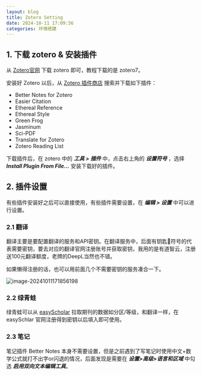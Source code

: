 ```yaml
---
layout: blog
title: Zotero Setting
date: 2024-10-11 17:09:56
categories: 环境搭建
---
```


## 1. 下载 zotero & 安装插件

从 [Zotero官网](https://www.zotero.org/) 下载 zotero 即可，教程下载的是 zotero7。

安装好 Zotero 以后，从 [Zotero 插件商店](https://zotero-chinese.com/plugins/) 搜索并下载如下插件：

- Better Notes for Zotero
- Easier Citation
- Ethereal Reference
- Ethereal Style
- Green Frog
- Jasminum
- Sci-PDF
- Translate for Zotero
- Zotero Reading List

下载插件后，在 zotero 中的 ***工具 > 插件*** 中，点击右上角的 ***设置符号*** ，选择 ***Install Plugin From File...*** 安装下载好的插件。

## 2. 插件设置

有些插件安装好之后可以直接使用，有些插件需要设置，在 ***编辑 > 设置*** 中可以进行设置。

### 2.1 翻译

翻译主要是要配置翻译的服务和API密钥。在翻译服务中，后面有钥匙🔑符号的代表需要密钥，要去对应的翻译官网注册账号并获取密钥，我用的是有道智云，注册送100元翻译额度，老牌的DeepL当然也不错。

如果懒得注册的话，也可以用前面几个不需要密钥的服务凑合一下。

![image-20241011171856198](/images/Zotero-Setting/image-20241011171856198.png)

### 2.2 绿青蛙

绿青蛙可以从 [easyScholar](https://www.easyscholar.cc/) 拉取期刊的数据如分区/等级，和翻译一样，在 easySchlar 官网注册得到密钥以后填入即可使用。

### 2.3 笔记

笔记插件 Better Notes 本身不需要设置，但是之前遇到了写笔记时使用中文+数学公式就打不出字or闪退的情况，后面发现是需要在 ***设置>高级>语言和区域*** 中勾选 ***启用双向文本编辑工具***。
